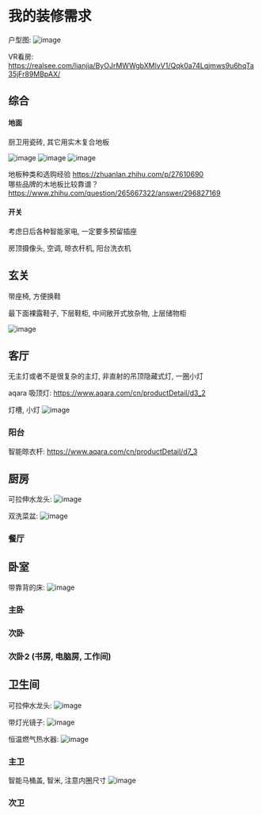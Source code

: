 # 我的装修需求

户型图:
![image](https://user-images.githubusercontent.com/6939365/115243923-02226500-a156-11eb-9a5d-47b833b888d4.png)

VR看房: <https://realsee.com/lianjia/ByOJrMWWgbXMlvV1/Qqk0a74Lqjmws9u6hqTa35jFr89MBpAX/>   

## 综合

#### 地面
厨卫用瓷砖, 其它用实木复合地板

![image](https://user-images.githubusercontent.com/6939365/115242999-0437f400-a155-11eb-8bb0-c869c84fadfc.png)
![image](https://user-images.githubusercontent.com/6939365/115243174-377a8300-a155-11eb-80c5-38b56ec2a4bb.png)
![image](https://user-images.githubusercontent.com/6939365/115243350-6abd1200-a155-11eb-9efa-d32b1ad1aa71.png)

地板种类和选购经验 <https://zhuanlan.zhihu.com/p/27610690>   
哪些品牌的木地板比较靠谱？ <https://www.zhihu.com/question/265667322/answer/296827169>

#### 开关

考虑日后各种智能家电, 一定要多预留插座

房顶摄像头, 空调, 晾衣杆机, 阳台洗衣机

## 玄关
带座椅, 方便换鞋

最下面裸露鞋子, 下层鞋柜, 中间敞开式放杂物, 上层储物柜

![image](https://user-images.githubusercontent.com/6939365/115244557-9e4c6c00-a156-11eb-88de-1ede43c2fd93.png)

## 客厅

无主灯或者不是很复杂的主灯, 非直射的吊顶隐藏式灯, 一圈小灯

aqara 吸顶灯: <https://www.aqara.com/cn/productDetail/d3_2>   

灯槽, 小灯
![image](https://user-images.githubusercontent.com/6939365/115245345-698ce480-a157-11eb-847d-f5522f882fa2.png)

### 阳台

智能晾衣杆: <https://www.aqara.com/cn/productDetail/d7_3>   

## 厨房

可拉伸水龙头:
![image](https://user-images.githubusercontent.com/6939365/115250674-61837380-a15c-11eb-88e0-261190764612.png)

双洗菜盆:
![image](https://user-images.githubusercontent.com/6939365/115250808-824bc900-a15c-11eb-9bcd-0661b6f46f88.png)


### 餐厅

## 卧室

带靠背的床:
![image](https://user-images.githubusercontent.com/6939365/115252644-3c900000-a15e-11eb-8118-75c1b859cc5c.png)

### 主卧

### 次卧

### 次卧2 (书房, 电脑房, 工作间)

## 卫生间

可拉伸水龙头:
![image](https://user-images.githubusercontent.com/6939365/115250468-30a33e80-a15c-11eb-8c01-749abb07382b.png)

带灯光镜子:
![image](https://user-images.githubusercontent.com/6939365/115251247-f1c1b880-a15c-11eb-95af-6ffc93fb55a1.png)

恒温燃气热水器:
![image](https://user-images.githubusercontent.com/6939365/115251859-86c4b180-a15d-11eb-8ddc-8e3b5a0c0783.png)

### 主卫

智能马桶盖, 智米, 注意内圈尺寸
![image](https://user-images.githubusercontent.com/6939365/115252061-b5db2300-a15d-11eb-8e68-5986afd012c4.png)


### 次卫
